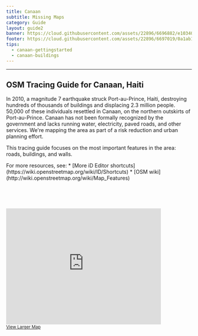 ```yaml
---
title: Canaan
subtitle: Missing Maps
category: Guide
layout: guide2
banner: https://cloud.githubusercontent.com/assets/22896/6696882/e103407e-ccc2-11e4-8772-d9134029c80c.png
footer: https://cloud.githubusercontent.com/assets/22896/6697019/0a1ab180-ccc4-11e4-882f-71a991122517.png
tips:
  - canaan-gettingstarted
  - canaan-buildings
---
```


<div id="test" class="col-lg-5 col-sm-6">
<hr class="section-heading-spacer">
<div class="clearfix"></div>

<h2 class="section-heading">OSM Tracing Guide for Canaan, Haiti</h2>

<p>In 2010, a magnitude 7 earthquake struck Port-au-Prince, Haiti, destroying hundreds of thousands of buildings and displacing 2.3 million people. 50,000 of these individuals resettled in Canaan, on the northern outskirts of Port-au-Prince. Canaan has not been formally recognized by the government and lacks running water, electricity, paved roads, and other services. We're mapping the area as part of a risk reduction and urban planning effort.
</p>
<p>This tracing guide focuses on the most important features in the area: roads, buildings, and walls.</p>
<p>For more resources, see:
* [More iD Editor shortcuts](https://wiki.openstreetmap.org/wiki/ID/Shortcuts)
* [OSM wiki](http://wiki.openstreetmap.org/wiki/Map_Features)
</p>
</div>
<div class="col-lg-5 col-lg-offset-2 col-sm-6">
<iframe style="margin-top:60px"  width="420" height="315" frameborder="0" scrolling="no" marginheight="0" marginwidth="0" src="http://www.openstreetmap.org/export/embed.html?bbox=-72.37569808959961%2C18.589958583857108%2C-72.20403671264648%2C18.713569284333456&amp;layer=mapnik" style="border: 1px solid black"></iframe><br/><small><a href="http://www.openstreetmap.org/#map=13/18.6518/-72.2899">View Larger Map</a></small>
</div>
